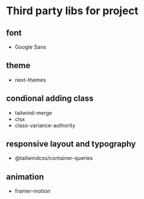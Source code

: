 # Third party libs for project

## font
- Google Sans

## theme
- next-themes

## condional adding class
- tailwind-merge
- clsx
- class-variance-authority

## responsive layout and typography
- @tailwindcss/container-queries

## animation
- framer-motion